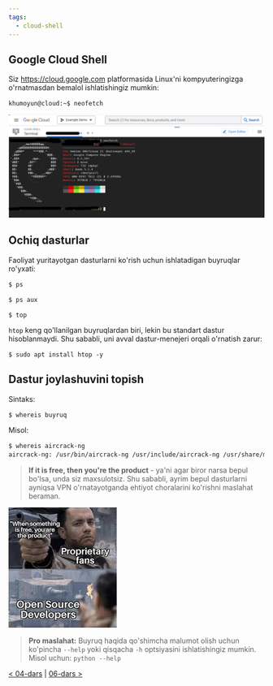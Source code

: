 ```yaml
---
tags:
  - cloud-shell
---
```

## Google Cloud Shell

Siz https://cloud.google.com platformasida Linux'ni kompyuteringizga o'rnatmasdan bemalol ishlatishingiz mumkin:

```bash
khumoyun@cloud:~$ neofetch
```

![Google Cloud Server](./images/google-cloud-server.png)

## Ochiq dasturlar

Faoliyat yuritayotgan dasturlarni ko'rish uchun ishlatadigan buyruqlar ro'yxati:

```
$ ps
```

```
$ ps aux
```

```
$ top
```

`htop`  keng qo'llanilgan buyruqlardan biri, lekin bu standart dastur hisoblanmaydi. Shu sababli, uni avval dastur-menejeri orqali o'rnatish zarur:

```
$ sudo apt install htop -y
```

## Dastur joylashuvini topish

Sintaks:

```bash
$ whereis buyruq
```

Misol:

```bash
$ whereis aircrack-ng
aircrack-ng: /usr/bin/aircrack-ng /usr/include/aircrack-ng /usr/share/man/man1/aircrack-ng.1.gz
```

> **If it is free, then you're the product** - ya'ni agar biror narsa bepul bo'lsa, unda siz maxsulotsiz. Shu sababli, ayrim bepul dasturlarni ayniqsa VPN o'rnatayotganda ehtiyot choralarini ko'rishni maslahat beraman.

![free-product-meme](images/free-product-meme.jpg)

> **Pro maslahat:**
> Buyruq haqida qo'shimcha malumot olish uchun ko'pincha `--help` yoki qisqacha `-h` optsiyasini ishlatishingiz mumkin. Misol uchun: `python --help`


[< 04-dars](04-dars.md) | [06-dars >](06-dars.md)